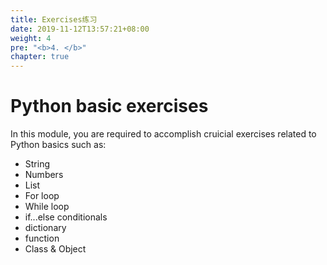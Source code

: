```yaml
---
title: Exercises练习
date: 2019-11-12T13:57:21+08:00
weight: 4
pre: "<b>4. </b>"
chapter: true
---
```


# Python basic exercises

In this module, you are required to accomplish cruicial exercises related to Python basics such as:

- String
- Numbers
- List
- For loop
- While loop
- if...else conditionals
- dictionary
- function
- Class & Object

